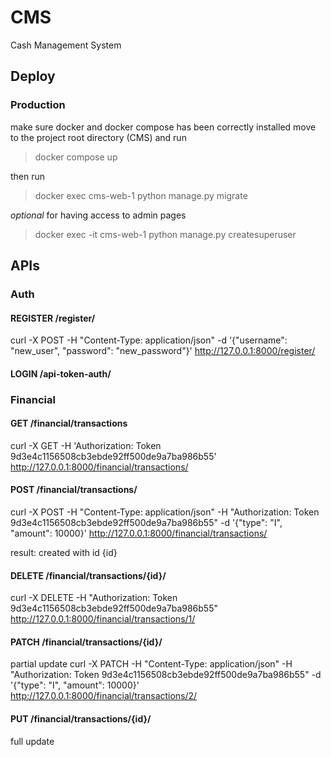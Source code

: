 # CMS
Cash Management System

## Deploy
### Production
make sure docker and docker compose has been correctly installed
move to the project root directory (CMS) and run 
> docker compose up

then run
> docker exec cms-web-1 python manage.py migrate

*optional*  for having access to admin pages
> docker exec -it cms-web-1 python manage.py createsuperuser

## APIs

### Auth

#### REGISTER /register/
curl -X POST -H "Content-Type: application/json" -d '{"username": "new_user", "password": "new_password"}' http://127.0.0.1:8000/register/

#### LOGIN /api-token-auth/


### Financial
#### GET /financial/transactions
curl -X GET  -H 'Authorization: Token 9d3e4c1156508cb3ebde92ff500de9a7ba986b55' http://127.0.0.1:8000/financial/transactions/

#### POST /financial/transactions/
curl -X POST -H "Content-Type: application/json" -H "Authorization: Token 9d3e4c1156508cb3ebde92ff500de9a7ba986b55" -d '{"type": "I", "amount": 10000}' http://127.0.0.1:8000/financial/transactions/

result: created with id {id}

#### DELETE /financial/transactions/{id}/
curl -X DELETE -H "Authorization: Token 9d3e4c1156508cb3ebde92ff500de9a7ba986b55"  http://127.0.0.1:8000/financial/transactions/1/

#### PATCH /financial/transactions/{id}/
partial update
curl -X PATCH -H "Content-Type: application/json" -H "Authorization: Token 9d3e4c1156508cb3ebde92ff500de9a7ba986b55" -d '{"type": "I", "amount": 10000}' http://127.0.0.1:8000/financial/transactions/2/

#### PUT /financial/transactions/{id}/
full update